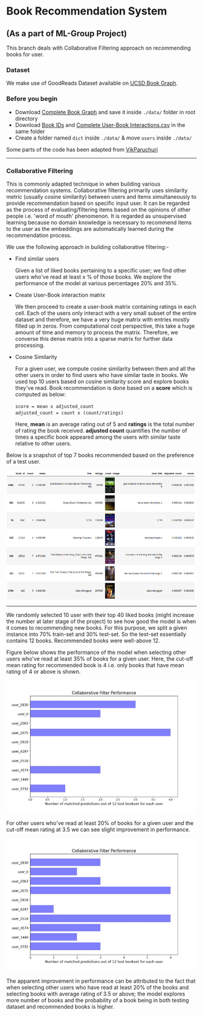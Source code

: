 # Book Recommendation System

## (As a part of ML-Group Project)
This branch deals with Collaborative Filtering approach on recommending books for user.

### Dataset

We make use of GoodReads Dataset available on [UCSD Book Graph](https://sites.google.com/eng.ucsd.edu/ucsdbookgraph/home). 

### Before you begin

- Download [Complete Book Graph](https://drive.google.com/uc?id=1LXpK1UfqtP89H1tYy0pBGHjYk8IhigUK) and save it inside `./data/` folder in root directory
- Download [Book IDs](https://drive.google.com/uc?id=1CHTAaNwyzvbi1TR08MJrJ03BxA266Yxr) and [Complete User-Book Interactions.csv](https://drive.google.com/open?id=1zmylV7XW2dfQVCLeg1LbllfQtHD2KUon) in the same folder
- Create a folder named `dict` inside `./data/` & move `users` inside `./data/`

Some parts of the code has been adapted from [VikParuchuri](https://github.com/dataquestio/project-walkthroughs/tree/master/books)

---

### Collaborative Filtering
This is commonly adapted technique in when building various recommendation systems. Collaborative filtering primarily uses similarity metric (usually cosine similarity) between users and items simultaneously to provide recommendation based on specific input user. It can be regarded as the process of evaluating/filtering items based on the opinions of other people i.e. 'word of mouth' phenomenon. It is regarded as unsupervised learning because no domain knowledge is necessary to recommend items to the user as the embeddings are automatically learned during the recommendation process. 

We use the following approach in building collaborative filtering:-
* Find similar users
  
  Given a list of liked books pertaining to a specific user; we find other users who've read at least x % of those books. We explore the performance of the model at various percentages 20% and 35%.
  
* Create User-Book interaction matrix
  
  We then proceed to create a user-book matrix containing ratings in each cell. Each of the users only interact with a very small subset of the entire dataset and therefore, we have a very huge matrix with entries mostly filled up in zeros. From computational cost perspective, this take a huge amount of time and memory to process the matrix. Therefore, we converse this dense matrix into a sparse matrix for further data processing.
  
* Cosine Similarity

  For a given user, we compute cosine similarity between them and all the other users in order to find users who have similar taste in books. We used top 10 users based on cosine similarity score and explore books they've read. Book recommendation is done based on a <b>score</b> which is computed as below: 
 
  `score = mean x adjusted_count` <br> 
  `adjusted_count = count x (count/ratings)` <br>
  
  Here, <b>mean</b> is an average rating out of 5 and <b>ratings</b> is the total number of rating the book received. <b>adjusted count</b> quantifies the number of times a specific book appeared among the users with similar taste relative to other users. <br>
  
Below is a snapshot of top 7 books recommended based on the preference of a test user.


![Figure](https://github.com/b53k/Book-Recommendation-System/blob/main/figs/recs.png)

---
We randomly selected 10 user with their top 40 liked books (might increase the number at later stage of the project) to see how good the model is when it comes to recommending new books. For this purpose, we split a given instance into 70% train-set and 30% test-set. So the test-set essentially contains 12 books. Recommended books were well-above 12.

Figure below shows the performance of the model when selecting other users who've read at least 35% of books for a given user. Here, the cut-off mean rating for recommended book is 4 i.e. only books that have mean rating of 4 or above is shown.

![Figure1](https://github.com/b53k/Book-Recommendation-System/blob/main/figs/35%25%20result.png)

For other users who've read at least 20% of books for a given user and the cut-off mean rating at 3.5 we can see slight improvement in performance.

![Figure2](https://github.com/b53k/Book-Recommendation-System/blob/main/figs/20%25%20result.png) 

The apparent improvement in performance can be attributed to the fact that when selecting other users who have read at least 20% of the books and selecting books with average rating of 3.5 or above; the model explores more number of books and the probability of a book being in both testing dataset and recommended books is higher.
